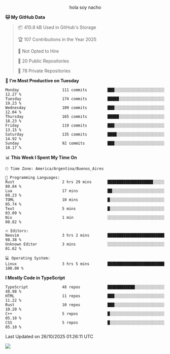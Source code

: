 <p align="center">hola soy nacho</p>

<!--START_SECTION:waka-->
**🐱 My GitHub Data** 

> 📦 410.8 kB Used in GitHub's Storage 
 > 
> 🏆 107 Contributions in the Year 2025
 > 
> 🚫 Not Opted to Hire
 > 
> 📜 20 Public Repositories 
 > 
> 🔑 78 Private Repositories 
 > 
📅 **I'm Most Productive on Tuesday** 

```text
Monday                   111 commits         ███░░░░░░░░░░░░░░░░░░░░░░   12.27 % 
Tuesday                  174 commits         █████░░░░░░░░░░░░░░░░░░░░   19.23 % 
Wednesday                109 commits         ███░░░░░░░░░░░░░░░░░░░░░░   12.04 % 
Thursday                 165 commits         █████░░░░░░░░░░░░░░░░░░░░   18.23 % 
Friday                   119 commits         ███░░░░░░░░░░░░░░░░░░░░░░   13.15 % 
Saturday                 135 commits         ████░░░░░░░░░░░░░░░░░░░░░   14.92 % 
Sunday                   92 commits          ███░░░░░░░░░░░░░░░░░░░░░░   10.17 % 
```


📊 **This Week I Spent My Time On** 

```text
🕑︎ Time Zone: America/Argentina/Buenos_Aires

💬 Programming Languages: 
Rust                     2 hrs 29 mins       ████████████████████░░░░░   80.84 % 
Lua                      17 mins             ██░░░░░░░░░░░░░░░░░░░░░░░   09.23 % 
TOML                     10 mins             █░░░░░░░░░░░░░░░░░░░░░░░░   05.74 % 
Text                     5 mins              █░░░░░░░░░░░░░░░░░░░░░░░░   03.09 % 
Nix                      1 min               ░░░░░░░░░░░░░░░░░░░░░░░░░   00.82 % 

🔥 Editors: 
Neovim                   3 hrs 2 mins        █████████████████████████   98.38 % 
Unknown Editor           3 mins              ░░░░░░░░░░░░░░░░░░░░░░░░░   01.62 % 

💻 Operating System: 
Linux                    3 hrs 5 mins        █████████████████████████   100.00 % 
```

**I Mostly Code in TypeScript** 

```text
TypeScript               48 repos            ████████████░░░░░░░░░░░░░   48.98 % 
HTML                     11 repos            ███░░░░░░░░░░░░░░░░░░░░░░   11.22 % 
Rust                     10 repos            ███░░░░░░░░░░░░░░░░░░░░░░   10.20 % 
C++                      5 repos             █░░░░░░░░░░░░░░░░░░░░░░░░   05.10 % 
CSS                      5 repos             █░░░░░░░░░░░░░░░░░░░░░░░░   05.10 % 
```




 Last Updated on 26/10/2025 01:26:11 UTC
<!--END_SECTION:waka-->

![](http://moe-counter.es3n1n.eu/get/@nachoofg?name=nachoofg&theme=asoul&padding=7&offset=0&align=center&scale=1&pixelated=1&darkmode=auto)
